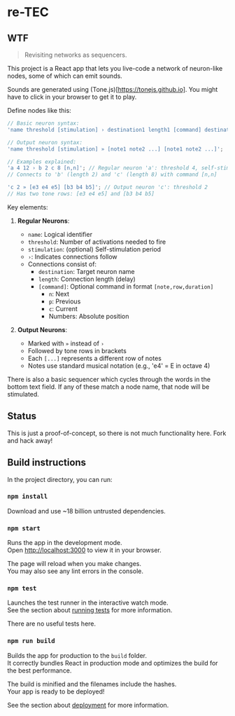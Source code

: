 # re-TEC

## WTF

> Revisiting networks as sequencers.

This project is a React app that lets you live-code a network of neuron-like nodes, some of which can emit sounds.

Sounds are generated using (Tone.js)[https://tonejs.github.io]. You might have to click in your browser to get it to play.

Define nodes like this:

```typescript
// Basic neuron syntax:
'name threshold [stimulation] › destination1 length1 [command] destination2 length2 [command] ...';

// Output neuron syntax:
'name threshold [stimulation] » [note1 note2 ...] [note1 note2 ...]';

// Examples explained:
'a 4 12 › b 2 c 8 [n,n]'; // Regular neuron 'a': threshold 4, self-stimulation 12
// Connects to 'b' (length 2) and 'c' (length 8) with command [n,n]

'c 2 » [e3 e4 e5] [b3 b4 b5]'; // Output neuron 'c': threshold 2
// Has two tone rows: [e3 e4 e5] and [b3 b4 b5]
```

Key elements:

1. **Regular Neurons**:

    - `name`: Logical identifier
    - `threshold`: Number of activations needed to fire
    - `stimulation`: (optional) Self-stimulation period
    - `›`: Indicates connections follow
    - Connections consist of:
        - `destination`: Target neuron name
        - `length`: Connection length (delay)
        - `[command]`: Optional command in format `[note,row,duration]`
            - `n`: Next
            - `p`: Previous
            - `c`: Current
            - Numbers: Absolute position

2. **Output Neurons**:
    - Marked with `»` instead of `›`
    - Followed by tone rows in brackets
    - Each `[...]` represents a different row of notes
    - Notes use standard musical notation (e.g., 'e4' = E in octave 4)

There is also a basic sequencer which cycles through the words in the bottom text field. If any of these match a node name, that node will be stimulated.

## Status

This is just a proof-of-concept, so there is not much functionality here. Fork and hack away!

## Build instructions

In the project directory, you can run:

### `npm install`

Download and use ~18 billion untrusted dependencies.

### `npm start`

Runs the app in the development mode.\
Open [http://localhost:3000](http://localhost:3000) to view it in your browser.

The page will reload when you make changes.\
You may also see any lint errors in the console.

### `npm test`

Launches the test runner in the interactive watch mode.\
See the section about [running tests](https://facebook.github.io/create-react-app/docs/running-tests) for more information.

There are no useful tests here.

### `npm run build`

Builds the app for production to the `build` folder.\
It correctly bundles React in production mode and optimizes the build for the best performance.

The build is minified and the filenames include the hashes.\
Your app is ready to be deployed!

See the section about [deployment](https://facebook.github.io/create-react-app/docs/deployment) for more information.
